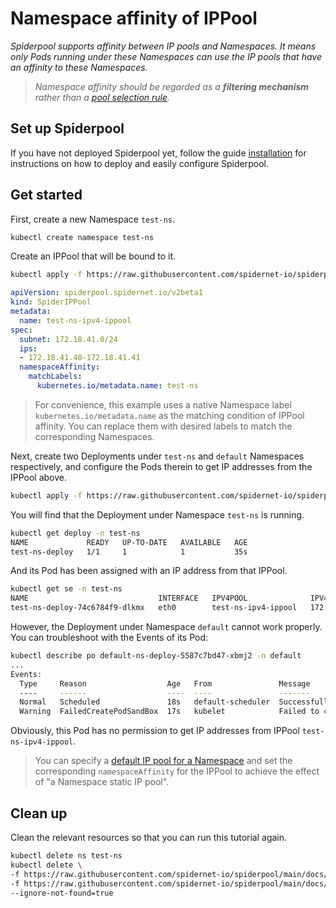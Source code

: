 # Namespace affinity of IPPool

*Spiderpool supports affinity between IP pools and Namespaces. It means only Pods running under these Namespaces can use the IP pools that have an affinity to these Namespaces.*

>*Namespace affinity should be regarded as a **filtering mechanism** rather than a [pool selection rule](TODO).*

## Set up Spiderpool

If you have not deployed Spiderpool yet, follow the guide [installation](https://github.com/spidernet-io/spiderpool/blob/main/docs/usage/install.md) for instructions on how to deploy and easily configure Spiderpool.

## Get started

First, create a new Namespace `test-ns`.

```bash
kubectl create namespace test-ns
```

Create an IPPool that will be bound to it.

```bash
kubectl apply -f https://raw.githubusercontent.com/spidernet-io/spiderpool/main/docs/example/ippool-affinity-namespace/test-ns-ipv4-ippool.yaml
```

```yaml
apiVersion: spiderpool.spidernet.io/v2beta1
kind: SpiderIPPool
metadata:
  name: test-ns-ipv4-ippool
spec:
  subnet: 172.18.41.0/24
  ips:
  - 172.18.41.40-172.18.41.41
  namespaceAffinity:
    matchLabels:
      kubernetes.io/metadata.name: test-ns
```

>For convenience, this example uses a native Namespace label `kubernetes.io/metadata.name` as the matching condition of IPPool affinity. You can replace them with desired labels to match the corresponding Namespaces.

Next, create two Deployments under `test-ns` and `default` Namespaces respectively, and configure the Pods therein to get IP addresses from the IPPool above.

```bash
kubectl apply -f https://raw.githubusercontent.com/spidernet-io/spiderpool/main/docs/example/ippool-affinity-namespace/different-ns-deploys.yaml
```

You will find that the Deployment under Namespace `test-ns` is running.

```bash
kubectl get deploy -n test-ns
NAME             READY   UP-TO-DATE   AVAILABLE   AGE
test-ns-deploy   1/1     1            1           35s
```

And its Pod has been assigned with an IP address from that IPPool.

```bash
kubectl get se -n test-ns
NAME                             INTERFACE   IPV4POOL              IPV4              IPV6POOL   IPV6   NODE            CREATETION TIME
test-ns-deploy-74c6784f9-dlkmx   eth0        test-ns-ipv4-ippool   172.18.41.41/24                     spider-worker   46s
```

However, the Deployment under Namespace `default` cannot work properly. You can troubleshoot with the Events of its Pod:

```bash
kubectl describe po default-ns-deploy-5587c7bd47-xbmj2 -n default
...
Events:
  Type     Reason                  Age   From               Message
  ----     ------                  ----  ----               -------
  Normal   Scheduled               18s   default-scheduler  Successfully assigned default/default-ns-deploy-5587c7bd47-xbmj2 to spider-worker
  Warning  FailedCreatePodSandBox  17s   kubelet            Failed to create pod sandbox: rpc error: code = Unknown desc = failed to setup network for sandbox "97f18ae3ee315f58347f8936f819dd20b29c2d0a3d457fc6f0022282bf513e91": [default/default-ns-deploy-5587c7bd47-xbmj2:macvlan-cni-default]: error adding container to network "macvlan-cni-default": spiderpool IP allocation error: [POST /ipam/ip][500] postIpamIpFailure  failed to allocate IP addresses in standard mode: no IPPool available, all IPv4 IPPools [test-ns-ipv4-ippool] of eth0 filtered out: unmatched Namespace affinity of IPPool test-ns-ipv4-ippool
```

Obviously, this Pod has no permission to get IP addresses from IPPool `test-ns-ipv4-ippool`.

>You can specify a [default IP pool for a Namespace](https://github.com/spidernet-io/spiderpool/blob/main/docs/usage/ippool-namespace.md) and set the corresponding `namespaceAffinity` for the IPPool to achieve the effect of "a Namespace static IP pool".

## Clean up

Clean the relevant resources so that you can run this tutorial again.

```bash
kubectl delete ns test-ns
kubectl delete \
-f https://raw.githubusercontent.com/spidernet-io/spiderpool/main/docs/example/ippool-affinity-namespace/test-ns-ipv4-ippool.yaml \
-f https://raw.githubusercontent.com/spidernet-io/spiderpool/main/docs/example/ippool-affinity-namespace/different-ns-deploys.yaml \
--ignore-not-found=true
```
